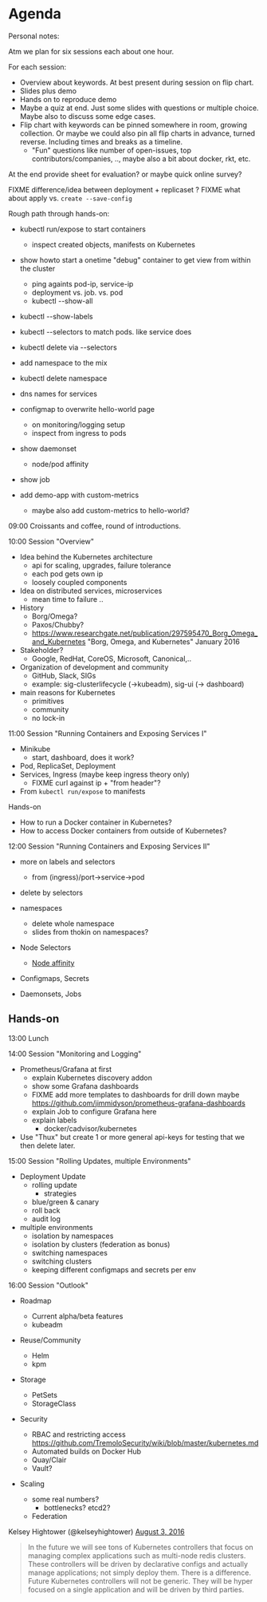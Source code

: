 # Agenda

Personal notes:

Atm we plan for six sessions each about one hour.

For each session:
  - Overview about keywords. At best present during session on flip chart.
  - Slides plus demo
  - Hands on to reproduce demo
  - Maybe a quiz at end. Just some slides with questions or multiple choice. Maybe also to discuss some edge cases.
  - Flip chart with keywords can be pinned somewhere in room, growing collection.
    Or maybe we could also pin all flip charts in advance, turned reverse. Including times and breaks as a timeline.
      - "Fun" questions like number of open-issues, top contributors/companies, .., maybe also a bit about docker, rkt, etc.

At the end provide sheet for evaluation? or maybe quick online survey?


FIXME
  difference/idea between deployment + replicaset ?
FIXME
  what about apply vs. `create --save-config`


Rough path through hands-on:
  - kubectl run/expose to start containers
    - inspect created objects, manifests on Kubernetes
  - show howto start a onetime "debug" container to get view from within the cluster
    - ping againts pod-ip, service-ip
    - deployment vs. job. vs. pod
    - kubectl --show-all
  - kubectl --show-labels
  - kubectl --selectors to match pods. like service does
  - kubectl delete via --selectors

  - add namespace to the mix
  - kubectl delete namespace
  - dns names for services
  - configmap to overwrite hello-world page

    - on monitoring/logging setup
    - inspect from ingress to pods
  - show daemonset
    - node/pod affinity
  - show job

  - add demo-app with custom-metrics
    - maybe also add custom-metrics to hello-world?


09:00
Croissants and coffee, round of introductions.

10:00
Session "Overview"
  - Idea behind the Kubernetes architecture
    - api for scaling, upgrades, failure tolerance
    - each pod gets own ip
    - loosely coupled components
  - Idea on distributed services, microservices
    - mean time to failure ..
  - History
    - Borg/Omega?
    - Paxos/Chubby?
    - https://www.researchgate.net/publication/297595470_Borg_Omega_and_Kubernetes
      "Borg, Omega, and Kubernetes" January 2016
  - Stakeholder?
    - Google, RedHat, CoreOS, Microsoft, Canonical,..
  - Organization of development and community
    - GitHub, Slack, SIGs
    - example: sig-clusterlifecycle (->kubeadm), sig-ui (-> dashboard)
  - main reasons for Kubernetes
    - primitives
    - community
    - no lock-in

11:00
Session "Running Containers and Exposing Services I"
  - Minikube
    - start, dashboard, does it work?
  - Pod, ReplicaSet, Deployment
  - Services, Ingress (maybe keep ingress theory only)
    - FIXME curl against ip + "from header"?
  - From `kubectl run/expose` to manifests


Hands-on
  - How to run a Docker container in Kubernetes?
  - How to access Docker containers from outside of Kubernetes?


12:00
Session "Running Containers and Exposing Services II"
  - more on labels and selectors
    - from (ingress)/port->service->pod

  - delete by selectors
  - namespaces
    - delete whole namespace
    - slides from thokin on namespaces?
  - Node Selectors
    - [Node affinity](http://kubernetes.io/docs/user-guide/node-selection/#alpha-feature-in-kubernetes-v12-node-affinity)
  - Configmaps, Secrets
  - Daemonsets, Jobs

Hands-on
  -

13:00
Lunch

14:00
Session "Monitoring and Logging"
  - Prometheus/Grafana at first
    - explain Kubernetes discovery addon
    - show some Grafana dashboards
    - FIXME add more templates to dashboards for drill down
      maybe https://github.com/jimmidyson/prometheus-grafana-dashboards
    - explain Job to configure Grafana here
    - explain labels
      - docker/cadvisor/kubernetes
  - Use "Thux" but create 1 or more general api-keys for testing that we then delete later.

15:00
Session "Rolling Updates, multiple Environments"
  - Deployment Update
    - rolling update
      - strategies
    - blue/green & canary
    - roll back
    - audit log
  - multiple environments
    - isolation by namespaces
    - isolation by clusters (federation as bonus)
    - switching namespaces
    - switching clusters
    - keeping different configmaps and secrets per env

16:00
Session "Outlook"

  - Roadmap
    - Current alpha/beta features
    - kubeadm

  - Reuse/Community
    - Helm
    - kpm

  - Storage
    - PetSets
    - StorageClass

  - Security
    - RBAC and restricting access
      https://github.com/TremoloSecurity/wiki/blob/master/kubernetes.md
    - Automated builds on Docker Hub
    - Quay/Clair
    - Vault?

  - Scaling
    - some real numbers?
      - bottlenecks? etcd2?
    - Federation

Kelsey Hightower (@kelseyhightower) [August 3, 2016](https://twitter.com/kelseyhightower/status/760832204100345856)
> In the future we will see tons of Kubernetes controllers that focus on managing complex applications such as multi-node redis clusters.
> These controllers will be driven by declarative configs and actually manage applications; not simply deploy them. There is a difference.
> Future Kubernetes controllers will not be generic. They will be hyper focused on a single application and will be driven by third parties.